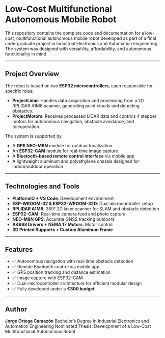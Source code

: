 # Low-Cost Multifunctional Autonomous Mobile Robot

This repository contains the complete code and documentation for a low-cost, multifunctional autonomous mobile robot developed as part of a final undergraduate project in Industrial Electronics and Automation Engineering. The system was designed with versatility, affordability, and autonomous functionality in mind.

---

## Project Overview

The robot is based on two **ESP32 microcontrollers**, each responsible for specific roles:

- **ProjectLidar**: Handles data acquisition and processing from a 2D RPLIDAR A1M8 scanner, generating point clouds and detecting obstacles.
- **ProjectMotors**: Receives processed LIDAR data and controls 4 stepper motors for autonomous navigation, obstacle avoidance, and teleoperation.

The system is supported by:
- A **GPS NEO-M8N** module for outdoor localization
- An **ESP32-CAM** module for real-time image capture
- A **Bluetooth-based remote control interface** via mobile app
- A lightweight aluminum and polyethylene chassis designed for indoor/outdoor operation

---

## Technologies and Tools

- **PlatformIO + VS Code**: Development environment
- **ESP-WROOM-32 & ESP32-WROOM-32D**: Dual microcontroller setup
- **RPLIDAR A1M8**: 360° 2D laser scanner for SLAM and obstacle detection
- **ESP32-CAM**: Real-time camera feed and photo capture
- **NEO-M8N GPS**: Accurate GNSS tracking outdoors
- **A4988 Drivers + NEMA 17 Motors**: Motor control
- **3D Printed Supports + Custom Aluminum Frame**

---

## Features

- ✅ Autonomous navigation with real-time obstacle detection
- ✅ Remote Bluetooth control via mobile app
- ✅ GPS position tracking and distance estimation
- ✅ Image capture with ESP32-CAM
- ✅ Dual-microcontroller architecture for efficient modular design
- ✅ Fully developed under a **€300 budget**

---

##  Author

**Jorge Ortega Camazón**
Bachelor’s Degree in Industrial Electronics and Automation Engineering
Nominated Thesis: Development of a Low-Cost Multifunctional Autonomous Robot
